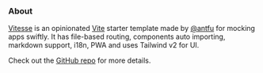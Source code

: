 <div class="text-4xl text-center">
  <!-- You can use Vue components inside markdown -->
  <Icon class="iconify inline-block" icon="carbon:dicom-overlay" />
</div>

### About

[Vitesse](https://github.com/antfu/vitesse) is an opinionated [Vite](https://github.com/vitejs/vite) starter template made by [@antfu](https://github.com/antfu) for mocking apps swiftly. It has file-based routing, components auto importing, markdown support, i18n, PWA and uses Tailwind v2 for UI.


Check out the [GitHub repo](https://github.com/antfu/vitesse) for more details.
